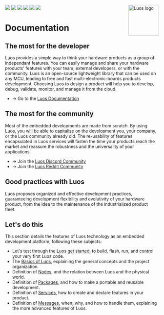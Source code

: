 <a href="https://luos.io"><img src="https://uploads-ssl.webflow.com/601a78a2b5d030260a40b7ad/603e0cc45afbb50963aa85f2_Gif%20noir%20rect.gif" alt="Luos logo" title="Luos" align="right" height="100" /></a>

![](https://github.com/Luos-io/Documentation/actions/workflows/deploy.yml/badge.svg)
[![](https://img.shields.io/github/license/Luos-io/Documentation)](https://github.com/Luos-io/Documentation/blob/master/LICENSE)
[![](http://certified.luos.io)](https://luos.io)
[![](https://img.shields.io/badge/Luos-Documentation-BD99FF)](https://docs.luos.io)
[![](https://img.shields.io/reddit/subreddit-subscribers/Luos?style=social)](https://www.reddit.com/r/Luos)
[![](https://img.shields.io/twitter/url/http/shields.io.svg?style=social)](https://twitter.com/intent/tweet?text=Unleash%20electronic%20devices%20as%20microservices%20thanks%20to%20Luos&https://luos.io&via=Luos_io&hashtags=embeddedsystems,electronics,microservices,api)

# Documentation

## The most for the developer​

Luos provides a simple way to think your hardware products as a group of independant features. You can easily manage and share your hardware products' features with your team, external developers, or with the community. Luos is an open-source lightweight library that can be used on any MCU, leading to free and fast multi-electronic-boards products development. Choosing Luos to design a product will help you to develop, debug, validate, monitor, and manage it from the cloud.

- → Go to the [Luos Documentation](https://docs.luos.io)

## The most for the community​

Most of the embedded developments are made from scratch. By using Luos, you will be able to capitalize on the development you, your company, or the Luos community already did. The re-usability of features encapsulated in Luos services will fasten the time your products reach the market and reassure the robustness and the universality of your applications.

- → Join the [Luos Discord Community](https://discord.gg/luos-community-902486791658041364)
- → Join the [Luos Reddit Community](http://bit.ly/JoinLuosReddit)

## Good practices with Luos​

Luos proposes organized and effective development practices, guaranteeing development flexibility and evolutivity of your hardware product, from the idea to the maintenance of the industrialized product fleet.

## Let's do this​

This section details the features of Luos technology as an embedded development platform, following these subjects:

- Let's test through the [Luos get started](https://docs.luos.io/get-started/get-started/), to build, flash, run, and control your very first Luos code.
- The [Basics of Luos](https://docs.luos.io/docs/luos-technology/basics/basics), explaining the general concepts and the project organization.
- Definition of [Nodes](https://docs.luos.io/docs/luos-technology/node/node), and the relation between Luos and the physical world.
- Definition of [Packages](https://docs.luos.io/docs/luos-technology/packages/package), and how to make a portable and reusable development.
- Definition of [Services](https://docs.luos.io/docs/luos-technology/services/services), how to create and declare features in your product.
- Definition of [Messages](https://docs.luos.io/docs/luos-technology/messages/index), when, why, and how to handle them, explaining the more advanced features of Luos.
